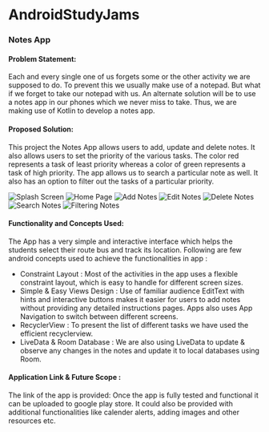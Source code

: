 # AndroidStudyJams

### Notes App
#### Problem Statement:

Each and every single one of us forgets some or the other activity we are supposed to do. To prevent this we usually make use of a notepad. But what if we forget to take our notepad with us. An alternate solution will be to use a notes app in our phones which we never miss to take. Thus, we are making use of Kotlin to develop a notes app.

#### Proposed Solution:

This project the Notes App allows users to add, update and delete notes. It also allows users to set the priority of the various tasks. The color red represents a task of least priority whereas a color of green represents a task of high priority. The app allows us to search a particular note as well. It also has an option to filter out the tasks of a particular priority.

![Splash Screen](images/Splashscreen.png)
![Home Page](images/HomePage.png)
![Add Notes](images/Add.png)
![Edit Notes](images/Edit.png)
![Delete Notes](images/delete.png)
![Search Notes](images/Search.png)
![Filtering Notes](images/Filtering.png)

#### Functionality and Concepts Used:

The App has a very simple and interactive interface which helps the students select their route bus and track its location. Following are few android concepts used to achieve the functionalities in app :
* Constraint Layout : Most of the activities in the app uses a flexible constraint layout, which is easy to handle for different screen sizes.
* Simple & Easy Views Design : Use of familiar audience EditText with hints and interactive buttons makes it easier for users to add notes without providing any detailed instructions pages. Apps also uses App Navigation to switch between different screens.
* RecyclerView : To present the list of different tasks we have used the efficient recyclerview.
* LiveData & Room Database : We are also using LiveData to update & observe any changes in the notes and update it to local databases using Room. 

#### Application Link & Future Scope :

The link of the app is provided:
Once the app is fully tested and functional it can be uploaded to google play store. It could also be provided with additional functionalities like calender alerts, adding images and other resources etc.
